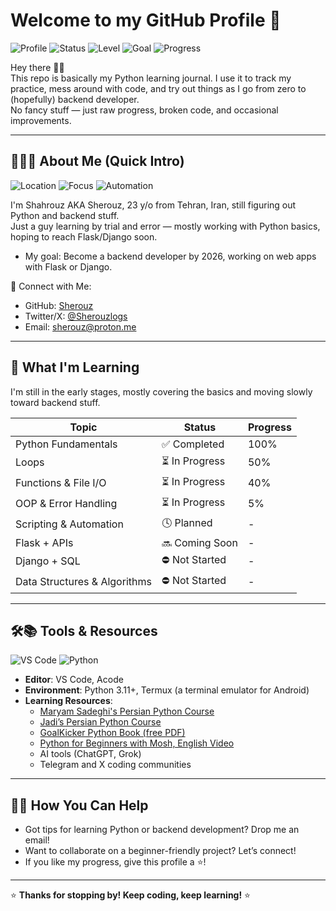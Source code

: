 # Welcome to my GitHub Profile 🚀

![Profile](https://img.shields.io/badge/Profile-Showcase-8B5CF6?logo=github&logoColor=white)
![Status](https://img.shields.io/badge/Status-Actively_Learning_&_updating-brightgreen)
![Level](https://img.shields.io/badge/Level-Beginner_to_Intermediate-00CED1?logo=bookstack&logoColor=white)
![Goal](https://img.shields.io/badge/Goal-Backend_Developer-FFD700?logo=codeigniter&logoColor=Black&Orange)
![Progress](https://img.shields.io/badge/Learning-In_Progress-orange)



Hey there 👋🏾  
This repo is basically my Python learning journal. I use it to track my practice, mess around with code, and try out things as I go from zero to (hopefully) backend developer.  
No fancy stuff — just raw progress, broken code, and occasional improvements.

---

## 👨🏽‍💻 About Me (Quick Intro)

![Location](https://img.shields.io/badge/Location-Tehran-FF4500?logo=map&logoColor=white)
![Focus](https://img.shields.io/badge/Focus-Backend_Enthusiast-4682B4?logo=server&logoColor=white)
![Automation](https://img.shields.io/badge/Passion-Automation_Enthusiast-6B7280?logo=zap&logoColor=yellow)


I'm Shahrouz AKA Sherouz, 23 y/o from Tehran, Iran, still figuring out Python and backend stuff.  
Just a guy learning by trial and error — mostly working with Python basics, hoping to reach Flask/Django soon.
- My goal: Become a backend developer by 2026, working on web apps with Flask or Django.


🔗 Connect with Me:
- GitHub: [Sherouz](https://github.com/Sherouz)  
- Twitter/X: [@Sherouzlogs](https://twitter.com/Sherouzlogs)  
- Email: [sherouz@proton.me](mailto:sherouz@proton.me)

---

## 🧠 What I'm Learning

I'm still in the early stages, mostly covering the basics and moving slowly toward backend stuff.

| Topic | Status | Progress |
|-------|--------|----------|
| Python Fundamentals | ✅ Completed | 100% |
| Loops | ⏳️ In Progress | 50% |
| Functions & File I/O | ⏳️ In Progress | 40% |
| OOP & Error Handling | ⏳️ In Progress | 5% |
| Scripting & Automation | 🕓 Planned | - |
| Flask + APIs | 🔜 Coming Soon | - |
| Django + SQL | ⛔ Not Started | - |
| Data Structures & Algorithms | ⛔ Not Started | - |

---

## 🛠️📚 Tools & Resources

![VS Code](https://img.shields.io/badge/Editor-VS%20Code-007ACC?logo=visualstudiocode&logoColor=white)
![Python](https://img.shields.io/badge/Python-3.11%2B-3776AB?logo=python&logoColor=FFD43B)

- **Editor**: VS Code, Acode
- **Environment**: Python 3.11+, Termux (a terminal emulator for Android)
- **Learning Resources**:
  - [Maryam Sadeghi's Persian Python Course](https://youtu.be/BsScQ1mOKrA?si=Wvgidb6tAkt15jly)
  - [Jadi’s Persian Python Course](https://maktabkhooneh.org/course/%D8%A2%D9%85%D9%88%D8%B2%D8%B4-%D8%A8%D8%B1%D9%86%D8%A7%D9%85%D9%87-%D9%86%D9%88%DB%8C%D8%B3%DB%8C-%D8%A8%D8%A7-%D9%BE%D8%A7%DB%8C%D8%AA%D9%88%D9%86-%D9%85%D9%82%D8%AF%D9%85%D8%A7%D8%AA%DB%8C-mk346/)
  - [GoalKicker Python Book (free PDF)](https://github.com/bao-vn/Programming-Notes-for-Professionals-books/blob/master/GoalKicker%2FPythonNotesForProfessionals.pdf)
  - [Python for Beginners with Mosh, English Video](https://youtu.be/kqtD5dpn9C8?si=p6alLmEsFokj_nCb)
  - AI tools (ChatGPT, Grok)
  - Telegram and X coding communities

---

## 🤝🏽 How You Can Help

- Got tips for learning Python or backend development? Drop me an email!
- Want to collaborate on a beginner-friendly project? Let’s connect!
- If you like my progress, give this profile a ⭐!

---

⭐ **Thanks for stopping by! Keep coding, keep learning!** ⭐
